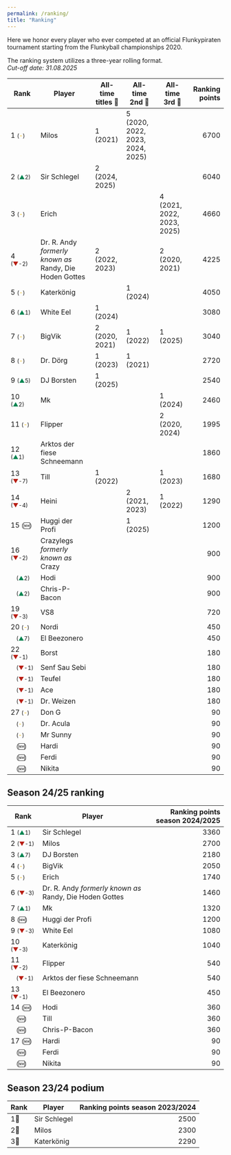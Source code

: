 ```yaml
---
permalink: /ranking/
title: "Ranking"
---
```


Here we honor every player who ever competed at an official Flunkypiraten tournament starting from the Flunkyball championships 2020.

The ranking system utilizes a three-year rolling format.  
_Cut-off date: 31.08.2025_



<!-- table tag start -->

| Rank | Player | All-time titles 🥇 | All-time 2nd 🥈 | All-time 3rd 🥉 | Ranking points |
|------|------|------|------|------|------:|
| 1 <span style="font-size: small">(<span style="color: #EFB700">-</span>)</span> | Milos | 1 (2021) | 5 (2020, 2022, 2023, 2024, 2025) |   | 6700 |
| 2 <span style="font-size: small">(<span style="color: #008450">▲</span>2)</span> | Sir Schlegel | 2 (2024, 2025) |   |   | 6040 |
| 3 <span style="font-size: small">(<span style="color: #EFB700">-</span>)</span> | Erich |   |   | 4 (2021, 2022, 2023, 2025) | 4660 |
| 4 <span style="font-size: small">(<span style="color: #B81D13">▼</span>-2)</span> | Dr. R. Andy *formerly known as* Randy, Die Hoden Gottes | 2 (2022, 2023) |   | 2 (2020, 2021) | 4225 |
| 5 <span style="font-size: small">(<span style="color: #EFB700">-</span>)</span> | Katerkönig |   | 1 (2024) |   | 4050 |
| 6 <span style="font-size: small">(<span style="color: #008450">▲</span>1)</span> | White Eel | 1 (2024) |   |   | 3080 |
| 7 <span style="font-size: small">(<span style="color: #EFB700">-</span>)</span> | BigVik | 2 (2020, 2021) | 1 (2022) | 1 (2025) | 3040 |
| 8 <span style="font-size: small">(<span style="color: #EFB700">-</span>)</span> | Dr. Dörg | 1 (2023) | 1 (2021) |   | 2720 |
| 9 <span style="font-size: small">(<span style="color: #008450">▲</span>5)</span> | DJ Borsten | 1 (2025) |   |   | 2540 |
| 10 <span style="font-size: small">(<span style="color: #008450">▲</span>2)</span> | Mk |   |   | 1 (2024) | 2460 |
| 11 <span style="font-size: small">(<span style="color: #EFB700">-</span>)</span> | Flipper |   |   | 2 (2020, 2024) | 1995 |
| 12 <span style="font-size: small">(<span style="color: #008450">▲</span>1)</span> | Arktos der fiese Schneemann |   |   |   | 1860 |
| 13 <span style="font-size: small">(<span style="color: #B81D13">▼</span>-7)</span> | Till | 1 (2022) |   | 1 (2023) | 1680 |
| 14 <span style="font-size: small">(<span style="color: #B81D13">▼</span>-4)</span> | Heini |   | 2 (2021, 2023) | 1 (2022) | 1290 |
| 15 <span style="font-size: small">(&#x1F195;)</span> | Huggi der Profi |   | 1 (2025) |   | 1200 |
| 16 <span style="font-size: small">(<span style="color: #B81D13">▼</span>-2)</span> | Crazylegs *formerly known as* Crazy |   |   |   | 900 |
| &nbsp;&nbsp;&nbsp;<span style="font-size: small">(<span style="color: #008450">▲</span>2)</span> | Hodi |   |   |   | 900 |
| &nbsp;&nbsp;&nbsp;<span style="font-size: small">(<span style="color: #008450">▲</span>2)</span> | Chris-P-Bacon |   |   |   | 900 |
| 19 <span style="font-size: small">(<span style="color: #B81D13">▼</span>-3)</span> | VS8 |   |   |   | 720 |
| 20 <span style="font-size: small">(<span style="color: #EFB700">-</span>)</span> | Nordi |   |   |   | 450 |
| &nbsp;&nbsp;&nbsp;<span style="font-size: small">(<span style="color: #008450">▲</span>7)</span> | El Beezonero |   |   |   | 450 |
| 22 <span style="font-size: small">(<span style="color: #B81D13">▼</span>-1)</span> | Borst |   |   |   | 180 |
| &nbsp;&nbsp;&nbsp;<span style="font-size: small">(<span style="color: #B81D13">▼</span>-1)</span> | Senf Sau Sebi |   |   |   | 180 |
| &nbsp;&nbsp;&nbsp;<span style="font-size: small">(<span style="color: #B81D13">▼</span>-1)</span> | Teufel |   |   |   | 180 |
| &nbsp;&nbsp;&nbsp;<span style="font-size: small">(<span style="color: #B81D13">▼</span>-1)</span> | Ace |   |   |   | 180 |
| &nbsp;&nbsp;&nbsp;<span style="font-size: small">(<span style="color: #B81D13">▼</span>-1)</span> | Dr. Weizen |   |   |   | 180 |
| 27 <span style="font-size: small">(<span style="color: #EFB700">-</span>)</span> | Don G |   |   |   | 90 |
| &nbsp;&nbsp;&nbsp;<span style="font-size: small">(<span style="color: #EFB700">-</span>)</span> | Dr. Acula |   |   |   | 90 |
| &nbsp;&nbsp;&nbsp;<span style="font-size: small">(<span style="color: #EFB700">-</span>)</span> | Mr Sunny |   |   |   | 90 |
| &nbsp;&nbsp;&nbsp;<span style="font-size: small">(&#x1F195;)</span> | Hardi |   |   |   | 90 |
| &nbsp;&nbsp;&nbsp;<span style="font-size: small">(&#x1F195;)</span> | Ferdi |   |   |   | 90 |
| &nbsp;&nbsp;&nbsp;<span style="font-size: small">(&#x1F195;)</span> | Nikita |   |   |   | 90 |


<!-- table tag end -->


## Season 24/25 ranking

<!-- season_table tag start -->

| Rank | Player | Ranking points season 2024/2025|
|------|--------|-------------------------------:|
| 1 <span style="font-size: small">(<span style="color: #008450">▲</span>1)</span> | Sir Schlegel | 3360 |
| 2 <span style="font-size: small">(<span style="color: #B81D13">▼</span>-1)</span> | Milos | 2700 |
| 3 <span style="font-size: small">(<span style="color: #008450">▲</span>7)</span> | DJ Borsten | 2180 |
| 4 <span style="font-size: small">(<span style="color: #EFB700">-</span>)</span> | BigVik | 2050 |
| 5 <span style="font-size: small">(<span style="color: #EFB700">-</span>)</span> | Erich | 1740 |
| 6 <span style="font-size: small">(<span style="color: #B81D13">▼</span>-3)</span> | Dr. R. Andy *formerly known as* Randy, Die Hoden Gottes | 1460 |
| 7 <span style="font-size: small">(<span style="color: #008450">▲</span>1)</span> | Mk | 1320 |
| 8 <span style="font-size: small">(&#x1F195;)</span> | Huggi der Profi | 1200 |
| 9 <span style="font-size: small">(<span style="color: #B81D13">▼</span>-3)</span> | White Eel | 1080 |
| 10 <span style="font-size: small">(<span style="color: #B81D13">▼</span>-3)</span> | Katerkönig | 1040 |
| 11 <span style="font-size: small">(<span style="color: #B81D13">▼</span>-2)</span> | Flipper | 540 |
| &nbsp;&nbsp;&nbsp;<span style="font-size: small">(<span style="color: #B81D13">▼</span>-1)</span> | Arktos der fiese Schneemann | 540 |
| 13 <span style="font-size: small">(<span style="color: #B81D13">▼</span>-1)</span> | El Beezonero | 450 |
| 14 <span style="font-size: small">(&#x1F195;)</span> | Hodi | 360 |
| &nbsp;&nbsp;&nbsp;<span style="font-size: small">(&#x1F195;)</span> | Till | 360 |
| &nbsp;&nbsp;&nbsp;<span style="font-size: small">(&#x1F195;)</span> | Chris-P-Bacon | 360 |
| 17 <span style="font-size: small">(&#x1F195;)</span> | Hardi | 90 |
| &nbsp;&nbsp;&nbsp;<span style="font-size: small">(&#x1F195;)</span> | Ferdi | 90 |
| &nbsp;&nbsp;&nbsp;<span style="font-size: small">(&#x1F195;)</span> | Nikita | 90 |


<!-- season_table tag end -->

## Season 23/24 podium

| Rank | Player | Ranking points season 2023/2024|
|------|--------|-------------------------------:|
| 1🥇 | Sir Schlegel | 2500 |
| 2🥈 | Milos | 2300 |
| 3🥉 | Katerkönig | 2290 |

<!-- div>
| 1 <span style="font-size: small">(<span style="color: #008450">▲</span>4)</span> | Sir Schlegel | 2500 |
| 2 <span style="font-size: small">(<span style="color: #EFB700">-</span>)</span> | Milos | 2300 |
| 3 <span style="font-size: small">(<span style="color: #EFB700">-</span>)</span> | Katerkönig | 2290 |
| 4 <span style="font-size: small">(&#x1F195;)</span> | White Eel | 2000 |
| 5 <span style="font-size: small">(<span style="color: #B81D13">▼</span>-4)</span> | Erich | 1660 |
| 6 <span style="font-size: small">(<span style="color: #008450">▲</span>2)</span> | Flipper | 1230 |
| 7 <span style="font-size: small">(<span style="color: #B81D13">▼</span>-3)</span> | Arktos der fiese Schneemann | 1140 |
| 8 <span style="font-size: small">(&#x1F195;)</span> | Mk | 960 |
| 9 <span style="font-size: small">(<span style="color: #B81D13">▼</span>-3)</span> | BigVik | 810 |
| 10 <span style="font-size: small">(&#x1F195;)</span> | Crazylegs *formerly known as* Crazy | 720 |
| &nbsp;&nbsp;&nbsp;<span style="font-size: small">(&#x1F195;)</span> | Dr. Dörg | 720 |
| 12 <span style="font-size: small">(<span style="color: #B81D13">▼</span>-3)</span> | Dr. R. Andy *formerly known as* Randy, Die Hoden Gottes | 585 |
| 13 <span style="font-size: small">(&#x1F195;)</span> | Hodi | 360 |
| &nbsp;&nbsp;&nbsp;<span style="font-size: small">(&#x1F195;)</span> | DJ Borsten | 360 |
| &nbsp;&nbsp;&nbsp;<span style="font-size: small">(<span style="color: #B81D13">▼</span>-8)</span> | Till | 360 |
| &nbsp;&nbsp;&nbsp;<span style="font-size: small">(&#x1F195;)</span> | Nordi | 360 |
| &nbsp;&nbsp;&nbsp;<span style="font-size: small">(&#x1F195;)</span> | Chris | 360 |
| 18 <span style="font-size: small">(<span style="color: #B81D13">▼</span>-8)</span> | Teufel | 180 |
| &nbsp;&nbsp;&nbsp;<span style="font-size: small">(<span style="color: #B81D13">▼</span>-8)</span> | Ace | 180 |
| &nbsp;&nbsp;&nbsp;<span style="font-size: small">(<span style="color: #B81D13">▼</span>-8)</span> | Dr. Weizen | 180 |
| 21 <span style="font-size: small">(&#x1F195;)</span> | Borst | 90 |
| &nbsp;&nbsp;&nbsp;<span style="font-size: small">(&#x1F195;)</span> | Mr Sunny | 90 |
<div -->

<!-- symbols: up: ▲ down: ▼ same: - new: &#x1F195; -->
<!-- colors: green: #008450 red: #B81D13 orange: #EFB700; -->

